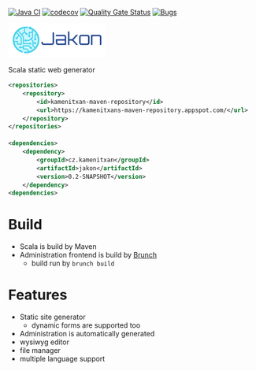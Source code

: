 [![Java CI](https://github.com/kamenitxan/Jakon/actions/workflows/sbt.yml/badge.svg)](https://github.com/kamenitxan/Jakon/actions/workflows/sbt.yml)
[![codecov](https://codecov.io/gh/kamenitxan/Jakon/branch/master/graph/badge.svg)](https://codecov.io/gh/kamenitxan/Jakon)
[![Quality Gate Status](https://sonarcloud.io/api/project_badges/measure?project=kamenitxan_Jakon&metric=alert_status)](https://sonarcloud.io/dashboard?id=kamenitxan_Jakon)
[![Bugs](https://sonarcloud.io/api/project_badges/measure?project=kamenitxan_Jakon&metric=bugs)](https://sonarcloud.io/dashboard?id=kamenitxan_Jakon)

![](https://raw.githubusercontent.com/kamenitxan/Jakon/master/src/main/resources/static/jakon/css/images/logo2.png)

Scala static web generator 

```xml
<repositories>
    <repository>
        <id>kamenitxan-maven-repository</id>
        <url>https://kamenitxans-maven-repository.appspot.com/</url>
    </repository>
</repositories>

<dependencies>
    <dependency>
        <groupId>cz.kamenitxan</groupId>
        <artifactId>jakon</artifactId>
        <version>0.2-SNAPSHOT</version>
    </dependency>
<dependencies>
```

# Build
- Scala is build by Maven
- Administration frontend is build by [Brunch](https://brunch.io/)
    - build run by ```brunch build```

# Features
- Static site generator
    - dynamic forms are supported too
- Administration is automatically generated
- wysiwyg editor
- file manager
- multiple language support